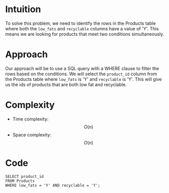 # Intuition
To solve this problem, we need to identify the rows in the Products table where both the `low_fats` and `recyclable` columns have a value of 'Y'. This means we are looking for products that meet two conditions simultaneously.

# Approach
Our approach will be to use a SQL query with a WHERE clause to filter the rows based on the conditions. We will select the `product_id` column from the Products table where `low_fats` is 'Y' and `recyclable` is 'Y'. This will give us the ids of products that are both low fat and recyclable.

# Complexity
- Time complexity: $$O(n)$$
- Space complexity: $$O(n)$$ 

# Code
```mysql
SELECT product_id
FROM Products
WHERE low_fats = 'Y' AND recyclable = 'Y';
```
